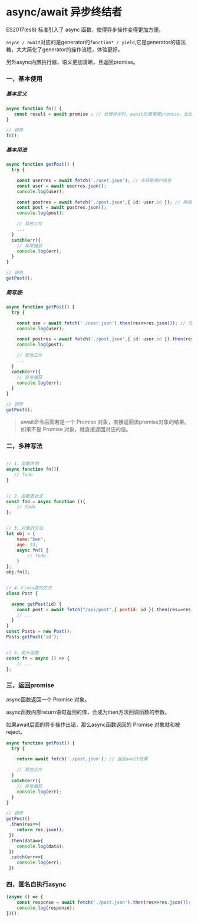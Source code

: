 # async/await 异步终结者
ES2017(es8) 标准引入了 async 函数，使得异步操作变得更加方便。  

`async / await`对应的是generator的`function* / yield`,它是generator的语法糖，大大简化了generator的操作流程，体验更好。

另外async内置执行器，语义更加清晰，且返回promise。

### 一，基本使用    

##### 基本定义  

```js 
async function fn() {  
   const result = await promise ; // 处理异步时，await后面需接promise，比如fetch、axios等
}    

// 调用  
fn();
```    
##### 基本用法
```js
async function getPost() {  
  try {

    const userres = await fetch('./user.json'); // 先获取用户信息
    const user = await userres.json();
    console.log(user);  

    const postres = await fetch('./post.json',{ id: user.id }); // 再根据userId去获取用户的post
    const post = await postres.json();
    console.log(post);  

    // 其他工作
    ...
  }
  catch(err){
    // 异常捕获
    console.log(err);  
  }
}    

// 调用  
getPost();
```    

##### 简写版:  
```js
async function getPost() {  
  try {

    const use = await fetch('./user.json').then(res=>res.json()); // 先获取用户信息
    console.log(user);  

    const postres = await fetch('./post.json',{ id: user.id }).then(res=>res.json()); // 再根据userId去获取用户的post
    console.log(post);  

    // 其他工作
    ...
  }
  catch(err){
    // 异常捕获
    console.log(err);  
  }
}    

// 调用  
getPost();
```    

> await命令后面若是一个 Promise 对象，直接返回该promise对象的结果。如果不是 Promise 对象，就直接返回对应的值。

### 二，多种写法  

```js  

// 1，函数声明
async function fn(){
   // Todo
}


// 2，函数表达式
const foo = async function (){
    // Todo
};


// 3，对象的方法
let obj = { 
    name:"ben",
    age: 23,
    async fn() {
        // Todo
    } 
};  
obj.fn();


// 4，Class类的方法
class Post {

  async getPost(id) {
    const post = await fetch("/api/post",{ postId: id }).then(res=>res.json());
    // ...
  }
}
const Posts = new Post();
Posts.getPost('id');  


// 5，箭头函数
const fn = async () => {
    // ...
};
```

### 三，返回promise  
async函数返回一个 Promise 对象。

async函数内部return语句返回的值，会成为then方法回调函数的参数。    

如果await后面的异步操作出错，那么async函数返回的 Promise 对象就和被reject。

```js
async function getPost() {  
  try {

    return await fetch('./post.json'); // 返回await结果

    // 其他工作 
  }
  catch(err){
    // 异常捕获
    console.log(err);  
  }
}    

// 调用  
getPost()
 .then(res=>{
    return res.json();
 })
 .then(data=>{
    console.log(data);
 })
 .catch(err=>{
    console.log(err);
 })
```    


### 四，匿名自执行async  
```js
(async () => {
    const response = await fetch('./post.json').then(res=>res.json());
    console.log(response);
})();
```
